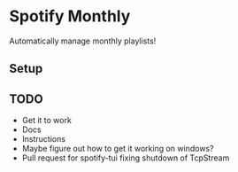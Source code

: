 # Spotify Monthly
Automatically manage monthly playlists!

## Setup

## TODO
- Get it to work
- Docs
- Instructions
- Maybe figure out how to get it working on windows?
- Pull request for spotify-tui fixing shutdown of TcpStream

